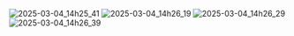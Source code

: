 ![2025-03-04_14h25_41](https://github.com/user-attachments/assets/22bfcfa2-6c9f-4fd5-a36c-4828e60e8b9e)
![2025-03-04_14h26_19](https://github.com/user-attachments/assets/4c828ade-e553-4f32-98a4-a2ea500d068d)
![2025-03-04_14h26_29](https://github.com/user-attachments/assets/23841a90-f242-453b-bfd1-4f947113b13d)
![2025-03-04_14h26_39](https://github.com/user-attachments/assets/64967f81-df06-425e-8514-82fe02eb3efd)
